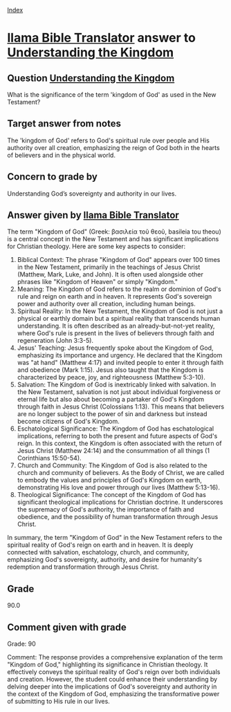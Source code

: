 
[Index](../../index.md)
# [llama Bible Translator](../../answering_models/llama_Bible_Translator.md) answer to [Understanding the Kingdom](../../questions/Understanding_the_Kingdom.md)

## Question [Understanding the Kingdom](../../questions/Understanding_the_Kingdom.md)
What is the significance of the term 'kingdom of God' as used in the New Testament?

## Target answer from notes
The 'kingdom of God' refers to God's spiritual rule over people and His authority over all creation, emphasizing the reign of God both in the hearts of believers and in the physical world.

## Concern to grade by
Understanding God’s sovereignty and authority in our lives.

## Answer given by [llama Bible Translator](../../answering_models/llama_Bible_Translator.md)
The term "Kingdom of God" (Greek: βασιλεία τοῦ θεοῦ, basileia tou theou) is a central concept in the New Testament and has significant implications for Christian theology. Here are some key aspects to consider:

1. Biblical Context: The phrase "Kingdom of God" appears over 100 times in the New Testament, primarily in the teachings of Jesus Christ (Matthew, Mark, Luke, and John). It is often used alongside other phrases like "Kingdom of Heaven" or simply "Kingdom."
2. Meaning: The Kingdom of God refers to the realm or dominion of God's rule and reign on earth and in heaven. It represents God's sovereign power and authority over all creation, including human beings.
3. Spiritual Reality: In the New Testament, the Kingdom of God is not just a physical or earthly domain but a spiritual reality that transcends human understanding. It is often described as an already-but-not-yet reality, where God's rule is present in the lives of believers through faith and regeneration (John 3:3-5).
4. Jesus' Teaching: Jesus frequently spoke about the Kingdom of God, emphasizing its importance and urgency. He declared that the Kingdom was "at hand" (Matthew 4:17) and invited people to enter it through faith and obedience (Mark 1:15). Jesus also taught that the Kingdom is characterized by peace, joy, and righteousness (Matthew 5:3-10).
5. Salvation: The Kingdom of God is inextricably linked with salvation. In the New Testament, salvation is not just about individual forgiveness or eternal life but also about becoming a partaker of God's Kingdom through faith in Jesus Christ (Colossians 1:13). This means that believers are no longer subject to the power of sin and darkness but instead become citizens of God's Kingdom.
6. Eschatological Significance: The Kingdom of God has eschatological implications, referring to both the present and future aspects of God's reign. In this context, the Kingdom is often associated with the return of Jesus Christ (Matthew 24:14) and the consummation of all things (1 Corinthians 15:50-54).
7. Church and Community: The Kingdom of God is also related to the church and community of believers. As the Body of Christ, we are called to embody the values and principles of God's Kingdom on earth, demonstrating His love and power through our lives (Matthew 5:13-16).
8. Theological Significance: The concept of the Kingdom of God has significant theological implications for Christian doctrine. It underscores the supremacy of God's authority, the importance of faith and obedience, and the possibility of human transformation through Jesus Christ.

In summary, the term "Kingdom of God" in the New Testament refers to the spiritual reality of God's reign on earth and in heaven. It is deeply connected with salvation, eschatology, church, and community, emphasizing God's sovereignty, authority, and desire for humanity's redemption and transformation through Jesus Christ.

## Grade
90.0

## Comment given with grade
Grade: 90

Comment: The response provides a comprehensive explanation of the term "Kingdom of God," highlighting its significance in Christian theology. It effectively conveys the spiritual reality of God's reign over both individuals and creation. However, the student could enhance their understanding by delving deeper into the implications of God's sovereignty and authority in the context of the Kingdom of God, emphasizing the transformative power of submitting to His rule in our lives.

